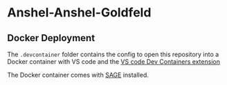 # Anshel-Anshel-Goldfeld

## Docker Deployment

The `.devcontainer` folder contains the config to open this repository into a
Docker container with VS code and the [VS code Dev Containers
extension](https://code.visualstudio.com/docs/devcontainers/containers)

The Docker container comes with [SAGE](https://www.sagemath.org/) installed.
